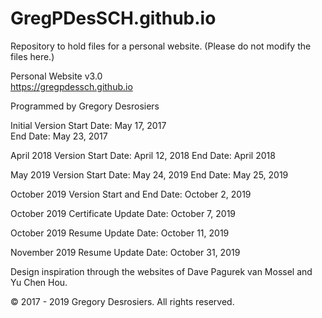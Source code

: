# GregPDesSCH.github.io
Repository to hold files for a personal website. (Please do not modify the files here.)




Personal Website v3.0  
https://gregpdessch.github.io  

Programmed by Gregory Desrosiers  

Initial Version
Start Date: May 17, 2017  
End Date: May 23, 2017

April 2018 Version
Start Date: April 12, 2018
End Date: April 2018

May 2019 Version
Start Date: May 24, 2019
End Date: May 25, 2019

October 2019 Version
Start and End Date: October 2, 2019

October 2019 Certificate Update
Date: October 7, 2019

October 2019 Resume Update
Date: October 11, 2019

November 2019 Resume Update
Date: October 31, 2019

Design inspiration through the websites of Dave Pagurek van Mossel and Yu Chen Hou.  

© 2017 - 2019 Gregory Desrosiers. All rights reserved.  
